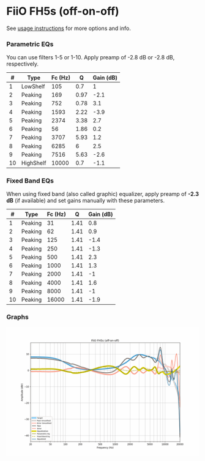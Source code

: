 # FiiO FH5s (off-on-off)
See [usage instructions](https://github.com/jaakkopasanen/AutoEq#usage) for more options and info.

### Parametric EQs
You can use filters 1-5 or 1-10. Apply preamp of -2.8 dB or -2.8 dB, respectively.

|   # | Type      |   Fc (Hz) |    Q |   Gain (dB) |
|-----|-----------|-----------|------|-------------|
|   1 | LowShelf  |       105 | 0.7  |         1   |
|   2 | Peaking   |       169 | 0.97 |        -2.1 |
|   3 | Peaking   |       752 | 0.78 |         3.1 |
|   4 | Peaking   |      1593 | 2.22 |        -3.9 |
|   5 | Peaking   |      2374 | 3.38 |         2.7 |
|   6 | Peaking   |        56 | 1.86 |         0.2 |
|   7 | Peaking   |      3707 | 5.93 |         1.2 |
|   8 | Peaking   |      6285 | 6    |         2.5 |
|   9 | Peaking   |      7516 | 5.63 |        -2.6 |
|  10 | HighShelf |     10000 | 0.7  |        -1.1 |

### Fixed Band EQs
When using fixed band (also called graphic) equalizer, apply preamp of **-2.3 dB** (if available) and set gains manually with these parameters.

|   # | Type    |   Fc (Hz) |    Q |   Gain (dB) |
|-----|---------|-----------|------|-------------|
|   1 | Peaking |        31 | 1.41 |         0.8 |
|   2 | Peaking |        62 | 1.41 |         0.9 |
|   3 | Peaking |       125 | 1.41 |        -1.4 |
|   4 | Peaking |       250 | 1.41 |        -1.3 |
|   5 | Peaking |       500 | 1.41 |         2.3 |
|   6 | Peaking |      1000 | 1.41 |         1.3 |
|   7 | Peaking |      2000 | 1.41 |        -1   |
|   8 | Peaking |      4000 | 1.41 |         1.6 |
|   9 | Peaking |      8000 | 1.41 |        -1   |
|  10 | Peaking |     16000 | 1.41 |        -1.9 |

### Graphs
![](./FiiO%20FH5s%20(off-on-off).png)
